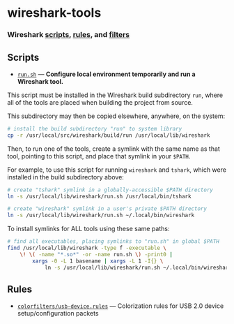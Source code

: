 # wireshark-tools
### Wireshark [scripts](README.md#scripts), [rules](README.md#rules), and [filters](README.md#filters)

## Scripts

 - [`run.sh`](run.sh) — **Configure local environment temporarily and run a Wireshark tool.**

This script must be installed in the Wireshark build subdirectory `run`, where all of the tools are placed when building the project from source.

This subdirectory may then be copied elsewhere, anywhere, on the system:

```sh
# install the build subdirectory "run" to system library
cp -r /usr/local/src/wireshark/build/run /usr/local/lib/wireshark
```

Then, to run one of the tools, create a symlink with the same name as that tool, pointing to this script, and place that symlink in your `$PATH`.

For example, to use this script for running `wireshark` and `tshark`, which were installed in the build subdirectory above:

```sh
# create "tshark" symlink in a globally-accessible $PATH directory
ln -s /usr/local/lib/wireshark/run.sh /usr/local/bin/tshark

# create "wireshark" symlink in a user's private $PATH directory
ln -s /usr/local/lib/wireshark/run.sh ~/.local/bin/wireshark
```

To install symlinks for ALL tools using these same paths:

```sh
# find all executables, placing symlinks to "run.sh" in global $PATH
find /usr/local/lib/wireshark -type f -executable \
    \! \( -name "*.so*" -or -name run.sh \) -print0 |
        xargs -0 -L 1 basename | xargs -L 1 -I{} \
            ln -s /usr/local/lib/wireshark/run.sh ~/.local/bin/wireshark/{}
```

## Rules

 - [`colorfilters/usb-device.rules`](colorfilters/usb-device.rules) — Colorization rules for USB 2.0 device setup/configuration packets
